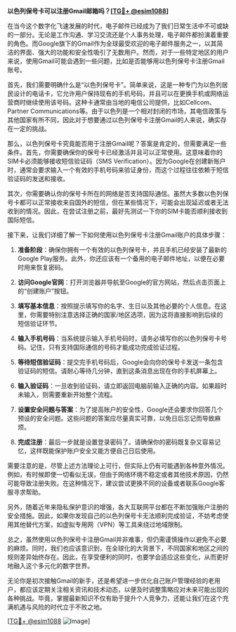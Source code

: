 **以色列保号卡可以注册Gmail邮箱吗？[[TG💪+ @esim1088](https://t.me/s/esim1088)]**

在当今这个数字化飞速发展的时代，电子邮件已经成为了我们日常生活中不可或缺的一部分。无论是工作沟通、学习交流还是个人事务处理，电子邮件都扮演着重要的角色。而Google旗下的Gmail作为全球最受欢迎的电子邮件服务之一，以其简洁的界面、强大的功能和安全性吸引了无数用户。然而，对于一些特定地区的用户来说，使用Gmail可能会遇到一些问题，比如是否能够用以色列保号卡注册Gmail账号。

首先，我们需要明确什么是“以色列保号卡”。简单来说，这是一种专门为以色列居民设计的电话卡，它允许用户保持现有的手机号码，并且可以在更换手机或网络运营商时继续使用该号码。这种卡通常由当地的电信公司提供，比如Cellcom、Partner Communications等。由于以色列是一个相对封闭的市场，其电信政策与其他国家有所不同，因此对于想要通过以色列保号卡注册Gmail的人来说，确实存在一定的挑战。

那么，以色列保号卡究竟能否用于注册Gmail呢？答案是肯定的，但需要满足一些条件。首先，你需要确保你的保号卡已经激活并且可以正常使用。这意味着你的SIM卡必须能够接收短信验证码（SMS Verification）。因为Google在创建新账户时，通常会要求输入一个有效的手机号码来验证身份，而这个过程往往依赖于短信验证码的发送和接收。

其次，你需要确认你的保号卡所在的网络是否支持国际通信。虽然大多数以色列保号卡都可以正常接收来自国外的短信，但在某些情况下，可能会出现延迟或者无法收到的情况。因此，在尝试注册之前，最好先测试一下你的SIM卡能否顺利接收到国际短信。

接下来，让我们详细了解一下如何使用以色列保号卡注册Gmail账户的具体步骤：

1. **准备阶段**：确保你拥有一个有效的以色列保号卡，并且手机已经安装了最新的Google Play服务。此外，你还应该有一个备用的电子邮件地址，以便在必要时用来恢复密码。

2. **访问Google官网**：打开浏览器并导航至Google的官方网站，然后点击页面上的“创建账户”按钮。

3. **填写基本信息**：按照提示填写你的名字、生日以及其他必要的个人信息。在这里，你需要特别注意选择正确的国家/地区选项，因为这将直接影响到后续的短信验证环节。

4. **输入手机号码**：当系统提示输入手机号码时，请务必填写你的以色列保号卡号码。记住，只有支持国际通信的号码才能成功完成验证过程。

5. **等待短信验证码**：提交完手机号码后，Google会向你的保号卡发送一条包含验证码的短信。请耐心等待几分钟，直到这条消息出现在你的手机屏幕上。

6. **输入验证码**：一旦收到验证码，请立即返回电脑前输入正确的内容。如果超时未输入，则需要重新开始整个流程。

7. **设置安全问题与答案**：为了提高账户的安全性，Google还会要求你回答几个预设的安全问题。这些问题的答案应尽量真实可靠，以免日后忘记而导致麻烦。

8. **完成注册**：最后一步就是设置登录密码了。请确保你的密码既复杂又容易记忆，这样既能保护账户安全又能方便自己日后使用。

需要注意的是，尽管上述方法理论上可行，但实际上仍有可能遇到各种意外情况。例如，有时候即使一切看似无误，但由于网络环境不稳定或者其他技术原因，仍然可能导致注册失败。在这种情况下，建议尝试更换不同的设备或者联系Google客服寻求帮助。

另外，随着近年来隐私保护意识的增强，各大互联网平台都在不断加强账户注册的安全措施。因此，如果你发现自己的以色列保号卡无法顺利完成验证，不妨考虑使用其他替代方案，如虚拟专用网（VPN）等工具来绕过地域限制。

总之，虽然使用以色列保号卡注册Gmail并非难事，但仍需谨慎操作以避免不必要的麻烦。同时，我们也应该意识到，在全球化的大背景下，不同国家和地区之间的规则差异始终存在。因此，在享受便利的同时，也要学会适应这些变化，从而更好地融入这个多元化的数字世界。

无论你是初次接触Gmail的新手，还是希望进一步优化自己账户管理经验的老用户，都应该定期关注相关资讯和技术动态，以便及时调整策略应对未来可能出现的各种挑战。毕竟，掌握最新知识不仅有助于提升个人竞争力，还能让我们在这个充满机遇与风险的时代立于不败之地。

[[TG💪+ @esim1088](https://t.me/s/esim1088) ![Image](https://i.postimg.cc/4NQfJmqS/Snipaste-2025-05-13-00-14-12.png)]